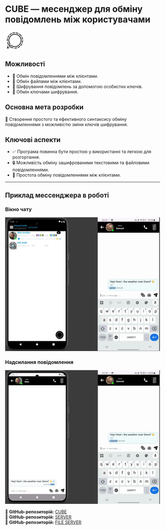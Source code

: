 # CUBE — месенджер для обміну повідомлень між користувачами

[![CUBE Messenger](https://raw.githubusercontent.com/rifatismailov/CUBE/main/messenger_cube_icon.png)](https://github.com/rifatismailov/CUBE)

## Можливості

- 📩 Обмін повідомленнями між клієнтами.
- 📂 Обмін файлами між клієнтами.
- 🔐 Шифрування повідомлень за допомогою особистих ключів.
- 🔑 Обмін ключами шифрування.

## Основна мета розробки

🔹 Створення простого та ефективного синтаксису обміну повідомленнями з можливістю зміни ключів шифрування.

## Ключові аспекти

- ✅ Програма повинна бути простою у використанні та легкою для розгортання.
- 🔒 Можливість обміну зашифрованими текстовими та файловими повідомленнями.
- 🔄 Простота обміну повідомленнями між клієнтами.

---
## Приклад мессенджера в роботі

### Вікно чату
![Вікно чату](https://github.com/rifatismailov/CUBE/blob/main/image_message/IMAGE%202025-04-01%2000%3A14%3A33.jpg)

### Надсилання повідомлення
![Надсилання повідомлення](https://github.com/rifatismailov/CUBE/blob/main/image_message/IMAGE%202025-04-01%2000%3A14%3A43.jpg)

📌 **GitHub-репозиторій:** [CUBE](https://github.com/rifatismailov/CUBE)  
📌 **GitHub-репозиторій:** [SERVER](https://github.com/rifatismailov/server_cube)  
📌 **GitHub-репозиторій:** [FILE SERVER](https://github.com/rifatismailov/file_server_cube)  
